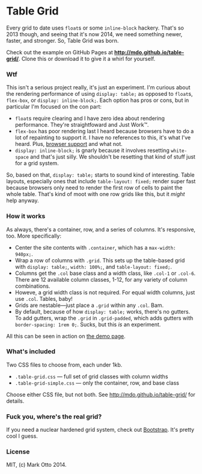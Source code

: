 # Table Grid

Every grid to date uses `float`s or some `inline-block` hackery. That's so 2013 though, and seeing that it's now 2014, we need something newer, faster, and stronger. So, Table Grid was born.

Check out the example on GitHub Pages at **<http://mdo.github.io/table-grid/>**. Clone this or download it to give it a whirl for yourself.

### Wtf

This isn't a serious project really, it's just an experiment. I'm curious about the rendering performance of using `display: table;` as opposed to `float`s, `flex-box`, or `display: inline-block;`. Each option has pros or cons, but in particular I'm focused on the con part:

- `float`s require clearing and I have zero idea about rendering performance. They're straightfoward and Just Work&trade;.
- `flex-box` has poor rendering last I heard because browsers have to do a lot of repainting to support it. I have no references to this, it's what I've heard. Plus, [browser support](http://caniuse.com/#feat=flexbox) and what not.
- `display: inline-block;` is gnarly because it involves resetting `white-space` and that's just silly. We shouldn't be resetting that kind of stuff just for a grid system.

So, based on that, `display: table;` starts to sound kind of interesting. Table layouts, especially ones that include `table-layout: fixed;` render super fast because browsers only need to render the first row of cells to paint the whole table. That's kind of moot with one row grids like this, but it *might* help anyway.

### How it works

As always, there's a container, row, and a series of columns. It's responsive, too. More specifically:

- Center the site contents with `.container`, which has a `max-width: 940px;`.
- Wrap a row of columns with `.grid`. This sets up the table-based grid with `display: table;`, `width: 100%;`, and `table-layout: fixed;`.
- Columns get the `.col` base class and a width class, like `.col-1` or `.col-6`. There are 12 available column classes, 1-12, for any variety of column combinations.
- Howeve, a grid width class is not required. For equal width columns, just use `.col`. Tables, baby!
- Grids are nestable—just place a `.grid` within any `.col`. Bam.
- By default, because of how `display: table;` works, there's no gutters. To add gutters, wrap the `.grid` in `.grid-padded`, which adds gutters with `border-spacing: 1rem 0;`. Sucks, but this *is* an experiment.

All this can be seen in action on [the demo page](http://mdo.github.io/table-grid).

### What's included

Two CSS files to choose from, each under 1kb.

* `.table-grid.css` — full set of grid classes with column widths
* `.table-grid-simple.css` — only the container, row, and base class

Choose either CSS file, but not both. See <http://mdo.github.io/table-grid/> for details.

### Fuck you, where's the real grid?

If you need a nuclear hardened grid system, check out [Bootstrap](http://getbootstrap.com/css/#grid). It's pretty cool I guess.

### License

MIT, (c) Mark Otto 2014.
